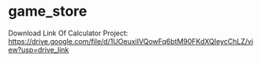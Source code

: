 # game_store

Download Link Of Calculator Project:
https://drive.google.com/file/d/1UOeuxiIVQowFq6btM90FKdXQIeycChLZ/view?usp=drive_link
